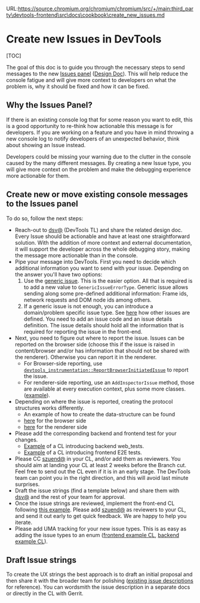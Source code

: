 URL:https://source.chromium.org/chromium/chromium/src/+/main:third_party\devtools-frontend\src\docs\cookbook\create_new_issues.md
# Create new Issues in DevTools

[TOC]

The goal of this doc is to guide you through the necessary steps to send
messages to the new
[Issues panel](https://developers.google.com/web/updates/2020/05/devtools#issues)
([Design Doc](https://docs.google.com/document/u/1/d/1F6R5Bpb3qHNzGPNBSXwEJ_eP8L-anIj0WinxOIyAh54)).
This will help reduce the console fatigue and will give more context to
developers on what the problem is, why it should be fixed and how it can be
fixed.

## Why the Issues Panel?

If there is an existing console log that for some reason you want to edit, this
is a good opportunity to re-think how actionable this message is for developers.
If you are working on a feature and you have in mind throwing a new console log
to notify developers of an unexpected behavior, think about showing an Issue
instead.

Developers could be missing your warning due to the clutter in the console
caused by the many different messages. By creating a new Issue type, you will
give more context on the problem and make the debugging experience more
actionable for them.

## Create new or move existing console messages to the Issues panel

To do so, follow the next steps:

*   Reach-out to [dsv@](mailto:dsv@chromium.org) (DevTools TL) and share the
    related design doc. Every Issue should be actionable and have at least one
    straightforward solution. With the addition of more context and external
    documentation, it will support the developer across the whole debugging
    story, making the message more actionable than in the console.
*   Pipe your message into DevTools. First you need to decide which additional
    information you want to send with your issue. Depending on the answer
    you'll have two options:
    1) Use the [generic issue](https://source.chromium.org/chromium/chromium/src/+/main:third_party/blink/public/devtools_protocol/browser_protocol.pdl;l=807-829;drc=3e4a3b72cdd0cab0224292a7322ff3cf0248d307). This is the easier option.
    All that is required is to add a new value to `GenericIssueErrorType`.
    Generic issue allows sending along some pre-defined additional information:
    Frame ids, network requests and DOM node ids among others.
    2) If a generic issue is not enough, you can introduce a domain/problem
    specific issue type. See [here](https://source.chromium.org/chromium/chromium/src/+/main:third_party/blink/public/devtools_protocol/browser_protocol.pdl;l=666;drc=bc268cf81e62349e0f283107d70a5f742476ef4e)
    how other issues are defined. You need to add an issue code and an issue
    details definition. The issue details should hold all the information
    that is required for reporting the issue in the front-end.
*   Next, you need to figure out where to report the issue.
    Issues can be reported on the browser side (choose this if the
    issue is raised in content/browser and/or has information that should not be
    shared with the renderer). Otherwise you can report it in the renderer.
    *   For Browser-side reporting, use
        [`devtools_instrumentation::ReportBrowserInitiatedIssue`](https://source.chromium.org/chromium/chromium/src/+/main:content/browser/devtools/devtools_instrumentation.cc;l=1981;drc=10c26d0d230900f91d239f2fe0b731b054127e89)
        to report the issue.
    *   For renderer-side reporting, use an `AddInspectorIssue` method, those
        are available at every execution context, plus some more classes.
        ([example](https://source.chromium.org/chromium/chromium/src/+/main:third_party/blink/renderer/bindings/core/v8/isolated_world_csp.cc;l=107;drc=d2b5c17eff35da6ebff8ba20c99688b87e1bc752)).
*   Depending on where the issue is reported, creating the protocol structures
    works differently.
    *   An example of how to create the data-structure can be found
    *   [here](https://source.chromium.org/chromium/chromium/src/+/3564e4bcc7d53aa60350794fc1348792cc33c80d:content/browser/devtools/devtools_instrumentation.cc;drc=d6edf4bb211798b0aa0b656dfb06614cfea043e3;l=181)
        for the browser side
    *   [here](https://source.chromium.org/chromium/chromium/src/+/3564e4bcc7d53aa60350794fc1348792cc33c80d:third_party/blink/renderer/core/inspector/inspector_audits_agent.cc;drc=2decd986a617ab2556ac268e4c2ef156ac8f7361;l=431)
        for the renderer side
*   Please add the corresponding backend and frontend test for your changes.
    *   [Example](https://chromium-review.googlesource.com/c/chromium/src/+/2485937)
        of a CL introducing backend web\_tests.
    *   [Example](https://chromium-review.googlesource.com/c/devtools/devtools-frontend/+/2485086)
        of a CL introducing frontend E2E tests.
*   Please CC [szuend@](mailto:szuend@chromium.org) in your CL, and/or add them
    as reviewers. You should aim at landing your CL at least 2 weeks before the
    Branch cut. Feel free to send out the CL even if it is in an early stage.
    The DevTools team can point you in the right direction, and this will avoid
    last minute surprises.
*   Draft the issue strings (find a template below) and share them with
    [dsv@](mailto:dsv@chromium.org) and the rest of your team for approval.
*   Once the issue strings are reviewed, implement the front-end CL following
    [this example](https://crrev.com/c/2308536). Please add
    [szuend@](mailto:szuend@chromium.org) as reviewers to your CL, and send it
    out early to get quick feedback. We are happy to help you iterate.
*   Please add UMA tracking for your new issue types. This is as easy as adding
    the issue types to an enum
    ([frontend example CL](https://crrev.com/c/2692913),
    [backend example CL](https://crrev.com/c/2694408)).

## Draft Issue strings

To create the UX strings the best approach is to draft an initial proposal and
then share it with the broader team for polishing
([existing issue descriptions](https://source.chromium.org/chromium/chromium/src/+/main:third_party/devtools-frontend/src/front_end/issues/descriptions/)
for reference). You can wordsmith the issue description in a separate docs or
directly in the CL with Gerrit.
